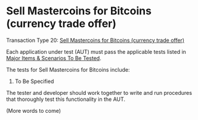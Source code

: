 # Sell Mastercoins for Bitcoins (currency trade offer)

Transaction Type 20: [Sell Mastercoins for Bitcoins (currency trade offer)](https://github.com/mastercoin-MSC/spec#selling-mastercoins-for-bitcoins)

Each application under test (AUT) must pass the applicable tests listed in [Major Items & Scenarios To Be Tested](https://github.com/marv-engine/QA/blob/master/MastercoinDistributedExchangeTestPlan.md#major-items--scenarios-to-be-tested).

The tests for Sell Mastercoins for Bitcoins include:

1. To Be Specified

The tester and developer should work together to write and run procedures that thoroughly test this functionality in the AUT.

(More words to come)

